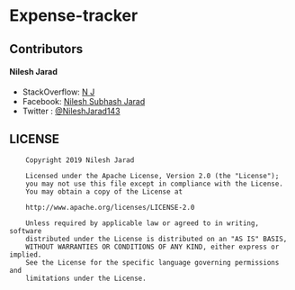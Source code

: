 # Expense-tracker


## Contributors

#### Nilesh Jarad
- StackOverflow: [N J][nj]
- Facebook: [Nilesh Subhash Jarad][njfb]
- Twitter : [@NileshJarad143][njtwitter]

## LICENSE

        Copyright 2019 Nilesh Jarad

        Licensed under the Apache License, Version 2.0 (the "License");
        you may not use this file except in compliance with the License.
        You may obtain a copy of the License at

        http://www.apache.org/licenses/LICENSE-2.0

        Unless required by applicable law or agreed to in writing, software
        distributed under the License is distributed on an "AS IS" BASIS,
        WITHOUT WARRANTIES OR CONDITIONS OF ANY KIND, either express or implied.
        See the License for the specific language governing permissions and
        limitations under the License.


[nj]: https://stackoverflow.com/users/4626831/n-j?tab=profile
[njfb]: https://www.facebook.com/nilesh.jarad.50
[njtwitter]: https://twitter.com/NileshJarad143

